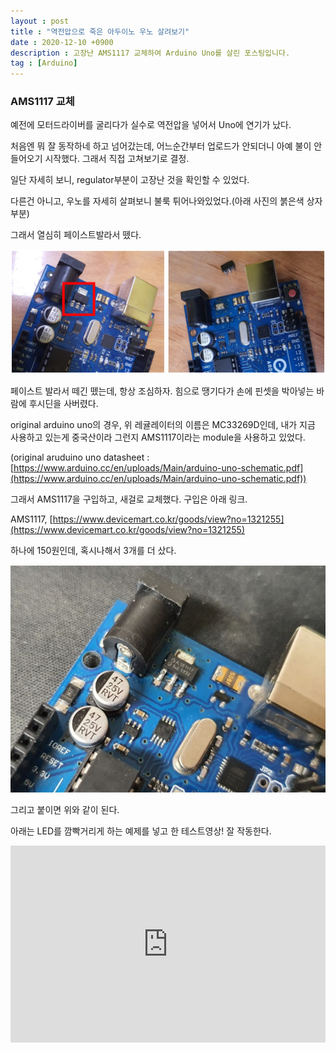 ```yaml
---
layout : post
title : "역전압으로 죽은 아두이노 우노 살려보기"
date : 2020-12-10 +0900
description : 고장난 AMS1117 교체하여 Arduino Uno를 살린 포스팅입니다.
tag : [Arduino]
---
```


### AMS1117 교체

 예전에 모터드라이버를 굴리다가 실수로 역전압을 넣어서 Uno에 연기가 났다.

 처음엔 뭐 잘 동작하네 하고 넘어갔는데, 어느순간부터 업로드가 안되더니 아예 불이 안들어오기 시작했다. 그래서 직접 고쳐보기로 결정.

 일단 자세히 보니, regulator부분이 고장난 것을 확인할 수 있었다.

 다른건 아니고, 우노를 자세히 살펴보니 불룩 튀어나와있었다.(아래 사진의 붉은색 상자 부분)

 그래서 열심히 페이스트발라서 뗐다.

![img1](https://raw.githubusercontent.com/ReaperMaKNaE/reapermaknae.github.io/main/assets/img/20201210-1.png)

 페이스트 발라서 떼긴 뗐는데, 항상 조심하자. 힘으로 땡기다가 손에 핀셋을 박아넣는 바람에 후시딘을 사버렸다.

 original arduino uno의 경우, 위 레귤레이터의 이름은 MC33269D인데, 내가 지금 사용하고 있는게 중국산이라 그런지 AMS1117이라는 module을 사용하고 있었다.

(original aruduino uno datasheet : [https://www.arduino.cc/en/uploads/Main/arduino-uno-schematic.pdf](https://www.arduino.cc/en/uploads/Main/arduino-uno-schematic.pdf))

 그래서 AMS1117을 구입하고, 새걸로 교체했다. 구입은 아래 링크.

AMS1117, [https://www.devicemart.co.kr/goods/view?no=1321255](https://www.devicemart.co.kr/goods/view?no=1321255)

 하나에 150원인데, 혹시나해서 3개를 더 샀다.

 ![img2](https://raw.githubusercontent.com/ReaperMaKNaE/reapermaknae.github.io/main/assets/img/20201210-2.png)

 그리고 붙이면 위와 같이 된다.

 아래는 LED를 깜빡거리게 하는 예제를 넣고 한 테스트영상! 잘 작동한다.

<iframe width="100%" height="315" src="https://www.youtube.com/embed/-u7pCwiw4iQ" frameborder="0" allowfullscreen></iframe>